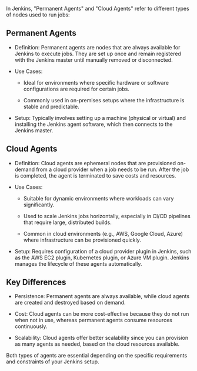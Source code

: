 In Jenkins, "Permanent Agents" and "Cloud Agents" refer to different types of nodes used to run jobs:

## Permanent Agents

- Definition: Permanent agents are nodes that are always available for Jenkins to execute jobs. They are set up once and remain registered with the Jenkins master until manually removed or disconnected.


- Use Cases:
    - Ideal for environments where specific hardware or software configurations are required for certain jobs.

    - Commonly used in on-premises setups where the infrastructure is stable and predictable.


- Setup: Typically involves setting up a machine (physical or virtual) and installing the Jenkins agent software, which then connects to the Jenkins master.

## Cloud Agents

- Definition: Cloud agents are ephemeral nodes that are provisioned on-demand from a cloud provider when a job needs to be run. After the job is completed, the agent is terminated to save costs and resources.


- Use Cases:
    - Suitable for dynamic environments where workloads can vary significantly.
  
    - Used to scale Jenkins jobs horizontally, especially in CI/CD pipelines that require large, distributed builds.

    - Common in cloud environments (e.g., AWS, Google Cloud, Azure) where infrastructure can be provisioned quickly.


- Setup: Requires configuration of a cloud provider plugin in Jenkins, such as the AWS EC2 plugin, Kubernetes plugin, or Azure VM plugin. Jenkins manages the lifecycle of these agents automatically.


## Key Differences

- Persistence: Permanent agents are always available, while cloud agents are created and destroyed based on demand.

- Cost: Cloud agents can be more cost-effective because they do not run when not in use, whereas permanent agents consume resources continuously.

- Scalability: Cloud agents offer better scalability since you can provision as many agents as needed, based on the cloud resources available.


Both types of agents are essential depending on the specific requirements and constraints of your Jenkins setup.